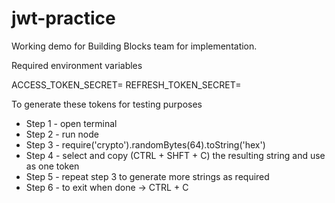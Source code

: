 # jwt-practice
Working demo for Building Blocks team for implementation.

Required environment variables

ACCESS_TOKEN_SECRET=
REFRESH_TOKEN_SECRET=

To generate these tokens for testing purposes
- Step 1 - open terminal
- Step 2 - run node
- Step 3 - require('crypto').randomBytes(64).toString('hex')
- Step 4 - select and copy (CTRL + SHFT + C) the resulting string and use as one token
- Step 5 - repeat step 3 to generate more strings as required
- Step 6 - to exit when done -> CTRL + C
